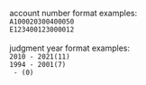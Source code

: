 account number format examples:<br>
`A100020300400050`<br>
`E123400123000012`<br>
<br>
judgment year format examples:<br>
`2010 - 2021(11)`<br>
`1994 - 2001(7)`<br>
` - (0)`